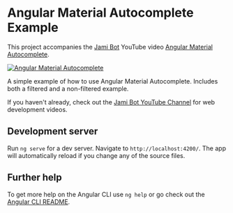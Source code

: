# Angular Material Autocomplete Example

This project accompanies the [Jami Bot](https://jamibot.com) YouTube video [Angular Material Autocomplete](https://youtu.be/lUPMxuybaPM).

[![Angular Material Autocomplete](https://img.youtube.com/vi/lUPMxuybaPM/0.jpg)](https://youtu.be/lUPMxuybaPM)

A simple example of how to use Angular Material Autocomplete. Includes both a filtered and a non-filtered example.

If you haven't already, check out the [Jami Bot YouTube Channel](https://youtube.com/c/JamiBot) for web development videos.

## Development server

Run `ng serve` for a dev server. Navigate to `http://localhost:4200/`. The app will automatically reload if you change any of the source files.

## Further help

To get more help on the Angular CLI use `ng help` or go check out the [Angular CLI README](https://github.com/angular/angular-cli/blob/master/README.md).

